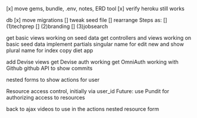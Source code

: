 
[x] move gems, bundle, .env, notes, ERD tool
[x] verify heroku still works

db
[x]   move migrations
[]    tweak seed file
[]    rearrange Steps as: 
[]       (1)techprep 
[]       (2)branding
[]       (3)jobsearch



get basic views working on seed data
get controllers and views working on basic seed data
implement partials 
  singular name for edit new and show
  plural name for index
  copy diet app

add Devise views
get Devise auth working
get OmniAuth working with Github
github API to show commits

nested forms to show actions for user

Resource access control, initially via user_id
Future: use Pundit for authorizing access to resources

back to ajax videos to use in the actions nested resource form